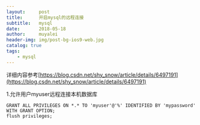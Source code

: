 ```yaml
---
layout:     post
title:      开启mysql的远程连接
subtitle:   mysql
date:       2018-05-18
author:     muyalei
header-img: img/post-bg-ios9-web.jpg
catalog: true
tags:
    - mysql
---
```


详细内容参考[https://blog.csdn.net/shy_snow/article/details/6497191](https://blog.csdn.net/shy_snow/article/details/6497191)

1.允许用户myuser远程连接本机数据库
```
GRANT ALL PRIVILEGES ON *.* TO 'myuser'@'%' IDENTIFIED BY 'mypassword' WITH GRANT OPTION;
flush privileges;
```
